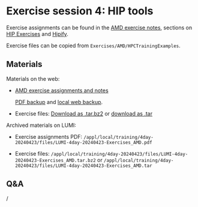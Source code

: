# Exercise session 4: HIP tools

Exercise assignments can be found in the [AMD exercise notes](https://hackmd.io/@gmarkoma/lumi_finland),
sections on [HIP Exercises](https://hackmd.io/@gmarkoma/lumi_finland#HIP-Exercises) and
[Hipify](https://hackmd.io/@gmarkoma/lumi_finland#Hipify).

Exercise files can be copied from `Exercises/AMD/HPCTrainingExamples`.


## Materials

<!--
No materials available at the moment.
-->

<!--
Temporary location of materials (for the lifetime of the training project):

-   Exercises can be copied from `/project/project_465001098/exercises/AMD/HPCTrainingExamples`
-->

Materials on the web:

-   [AMD exercise assignments and notes](https://hackmd.io/@gmarkoma/lumi_finland)

    [PDF backup](https://462000265.lumidata.eu/4day-20240423/files/LUMI-4day-20240423-Exercises_AMD.pdf)
    and [local web backup](exercises_AMD_hackmd.md).

-   Exercise files: 
    [Download as .tar.bz2](https://462000265.lumidata.eu/4day-20240423/files/LUMI-4day-20240423-Exercises_AMD.tar.bz2)
    or [download as .tar](https://462000265.lumidata.eu/4day-20240423/files/LUMI-4day-20240423-Exercises_AMD.tar)

Archived materials on LUMI:

-   Exercise assignments PDF: `/appl/local/training/4day-20240423/files/LUMI-4day-20240423-Exercises_AMD.pdf`

-   Exercise files:
    `/appl/local/training/4day-20240423/files/LUMI-4day-20240423-Exercises_AMD.tar.bz2`
    or `/appl/local/training/4day-20240423/files/LUMI-4day-20240423-Exercises_AMD.tar`


## Q&A

/
